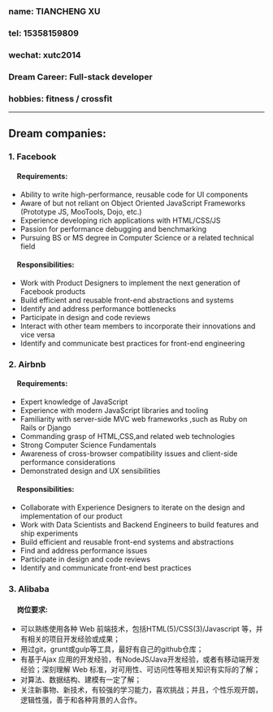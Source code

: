 ### name: TIANCHENG XU
### tel: 15358159809
### wechat: xutc2014
### Dream Career: Full-stack developer
### hobbies: fitness / crossfit

------------------------------------------------------
## Dream companies:
### 1. Facebook
#### &nbsp;&nbsp;&nbsp;&nbsp; Requirements:
  - Ability to write high-performance, reusable code for UI components
  - Aware of but not reliant on Object Oriented JavaScript Frameworks (Prototype JS, MooTools, Dojo, etc.)
  - Experience developing rich applications with HTML/CSS/JS
  - Passion for performance debugging and benchmarking
  - Pursuing BS or MS degree in Computer Science or a related technical field

#### &nbsp;&nbsp;&nbsp;&nbsp; Responsibilities:
-   Work with Product Designers to implement the next generation of Facebook products
- Build efficient and reusable front-end abstractions and systems
- Identify and address performance bottlenecks
- Participate in design and code reviews
- Interact with other team members to incorporate their innovations and vice versa
- Identify and communicate best practices for front-end engineering

### 2. Airbnb
#### &nbsp;&nbsp;&nbsp;&nbsp; Requirements:
  - Expert knowledge of JavaScript
  - Experience with modern JavaScript libraries and tooling
  - Familiarity with server-side MVC web frameworks ,such as Ruby on Rails or Django
  - Commanding grasp of HTML,CSS,and related web technologies
  - Strong Computer Science Fundamentals
  - Awareness of cross-browser compatibility issues and client-side performance considerations
  - Demonstrated design and UX sensibilities

#### &nbsp;&nbsp;&nbsp;&nbsp; Responsibilities:
- Collaborate with Experience Designers to iterate on the design and implementation of our product
- Work with Data Scientists and Backend Engineers to build features and ship experiments
- Build efficient and reusable front-end systems and abstractions
- Find and address performance issues
- Participate in design and code reviews
- Identify and communicate front-end best practices

### 3. Alibaba
#### &nbsp;&nbsp;&nbsp;&nbsp; 岗位要求:
- 可以熟练使用各种 Web 前端技术，包括HTML(5)/CSS(3)/Javascript 等，并有相关的项目开发经验或成果；
- 用过git，grunt或gulp等工具，最好有自己的github仓库；
- 有基于Ajax 应用的开发经验，有NodeJS/Java开发经验，或者有移动端开发经验；深刻理解 Web 标准，对可用性、可访问性等相关知识有实际的了解；
- 对算法、数据结构、建模有一定了解；
- 关注新事物、新技术，有较强的学习能力，喜欢挑战；并且，个性乐观开朗，逻辑性强，善于和各种背景的人合作。
